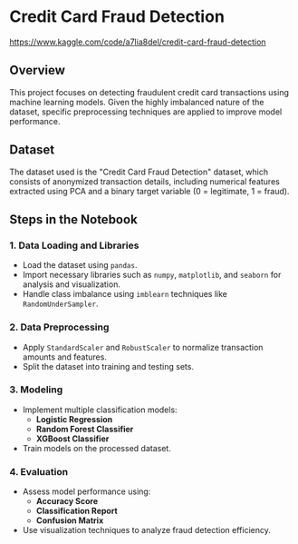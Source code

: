 # Credit Card Fraud Detection
https://www.kaggle.com/code/a7lia8del/credit-card-fraud-detection


## Overview
This project focuses on detecting fraudulent credit card transactions using machine learning models. Given the highly imbalanced nature of the dataset, specific preprocessing techniques are applied to improve model performance.

## Dataset
The dataset used is the "Credit Card Fraud Detection" dataset, which consists of anonymized transaction details, including numerical features extracted using PCA and a binary target variable (0 = legitimate, 1 = fraud).

## Steps in the Notebook

### 1. Data Loading and Libraries
- Load the dataset using `pandas`.
- Import necessary libraries such as `numpy`, `matplotlib`, and `seaborn` for analysis and visualization.
- Handle class imbalance using `imblearn` techniques like `RandomUnderSampler`.

### 2. Data Preprocessing
- Apply `StandardScaler` and `RobustScaler` to normalize transaction amounts and features.
- Split the dataset into training and testing sets.

### 3. Modeling
- Implement multiple classification models:
  - **Logistic Regression**
  - **Random Forest Classifier**
  - **XGBoost Classifier**
- Train models on the processed dataset.

### 4. Evaluation
- Assess model performance using:
  - **Accuracy Score**
  - **Classification Report**
  - **Confusion Matrix**
- Use visualization techniques to analyze fraud detection efficiency.
